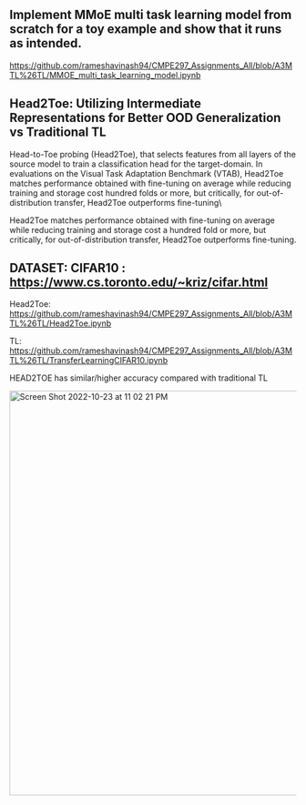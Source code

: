 ## Implement MMoE multi task learning model from scratch for a toy example and show that it runs as intended.
https://github.com/rameshavinash94/CMPE297_Assignments_All/blob/A3MTL%26TL/MMOE_multi_task_learning_model.ipynb 


## Head2Toe: Utilizing Intermediate Representations for Better OOD Generalization vs Traditional TL 

Head-to-Toe probing (Head2Toe), that selects features from all layers of the source model to train a classification head for the target-domain. In evaluations on the Visual Task Adaptation Benchmark (VTAB), Head2Toe matches performance obtained with fine-tuning on average while reducing training and storage cost hundred folds or more, but critically, for out-of-distribution transfer, Head2Toe outperforms fine-tuning\

Head2Toe matches performance obtained with fine-tuning on average while reducing training and storage cost a hundred fold or more, but critically, for out-of-distribution transfer, Head2Toe outperforms fine-tuning.

## DATASET: CIFAR10 : https://www.cs.toronto.edu/~kriz/cifar.html

Head2Toe:
https://github.com/rameshavinash94/CMPE297_Assignments_All/blob/A3MTL%26TL/Head2Toe.ipynb 

TL:
https://github.com/rameshavinash94/CMPE297_Assignments_All/blob/A3MTL%26TL/TransferLearningCIFAR10.ipynb

HEAD2TOE has similar/higher accuracy compared with traditional TL

<img width="711" alt="Screen Shot 2022-10-23 at 11 02 21 PM" src="https://user-images.githubusercontent.com/87649563/197458069-d49d2b0f-7c68-4b7d-8085-98bfaa009fab.png">
